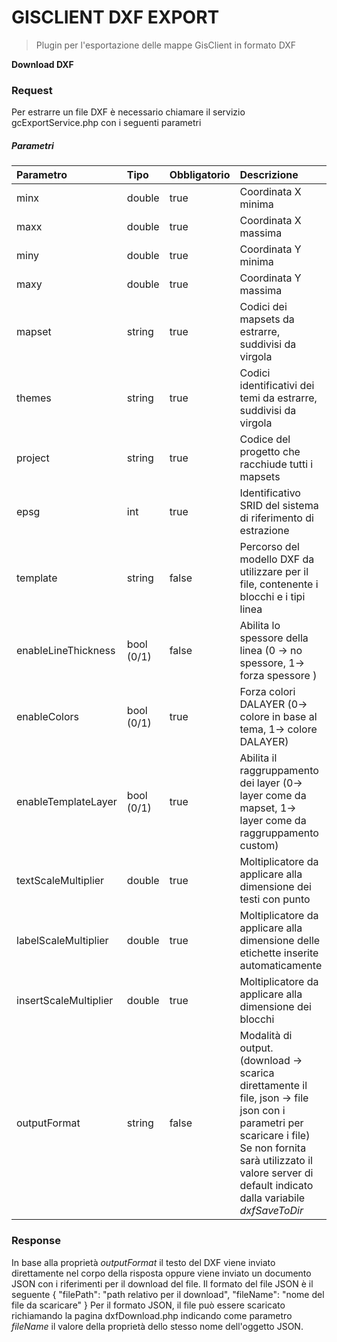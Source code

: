 # GISCLIENT DXF EXPORT
> Plugin per l'esportazione delle mappe GisClient in formato DXF 

**Download DXF**
### Request
Per estrarre un file DXF è necessario chiamare il servizio gcExportService.php con i seguenti parametri

##### Parametri
| Parametro | Tipo | Obbligatorio | Descrizione |
| :--- | :--- | :--- | :--- |
| minx | double | true | Coordinata X minima |
| maxx | double | true | Coordinata X massima |
| miny | double | true | Coordinata Y minima |
| maxy | double | true | Coordinata Y massima |
| mapset | string | true | Codici dei mapsets da estrarre, suddivisi da virgola  |
| themes | string | true | Codici identificativi dei temi da estrarre, suddivisi da virgola |
| project | string | true | Codice del progetto che racchiude tutti i mapsets |
| epsg | int | true | Identificativo SRID del sistema di riferimento di estrazione |
| template | string | false | Percorso del modello DXF da utilizzare per il file, contenente i blocchi e i tipi linea |
| enableLineThickness | bool (0/1) | false | Abilita lo spessore della linea (0 -> no spessore, 1-> forza spessore ) |
| enableColors | bool (0/1) | true | Forza colori DALAYER  (0-> colore in base al tema, 1-> colore DALAYER)|
| enableTemplateLayer | bool (0/1) | true | Abilita il raggruppamento dei layer (0-> layer come da mapset, 1-> layer come da raggruppamento custom) |
| textScaleMultiplier | double | true | Moltiplicatore da applicare alla dimensione dei testi con punto |
| labelScaleMultiplier | double | true | Moltiplicatore da applicare alla dimensione delle etichette inserite automaticamente |
| insertScaleMultiplier | double | true | Moltiplicatore da applicare alla dimensione dei blocchi |
| outputFormat | string | false | Modalità di output. (download -> scarica direttamente il file, json -> file json con i parametri per scaricare i file) Se non fornita sarà utilizzato il valore server di default indicato dalla variabile _dxfSaveToDir_ |

### Response
In base alla proprietà _outputFormat_ il testo del DXF viene inviato direttamente nel corpo della risposta oppure viene inviato un documento JSON con i riferimenti per il download del file. Il formato del file JSON è il seguente
{
    "filePath": "path relativo per il download",
    "fileName": "nome del file da scaricare"
}
Per il formato JSON, il file può essere scaricato richiamando la pagina dxfDownload.php indicando come parametro _fileName_ il valore della proprietà dello stesso nome dell'oggetto JSON. 


